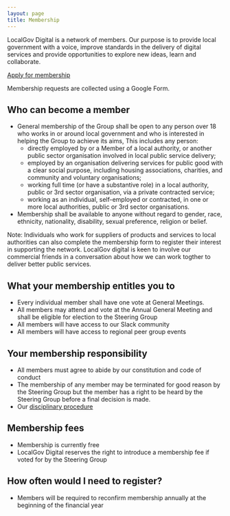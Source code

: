 ```yaml
---
layout: page
title: Membership
---
```


LocalGov Digital is a network of members. Our purpose is to provide local government with a voice, improve standards in the delivery of digital services and provide opportunities to explore new ideas, learn and collaborate.

<a class="btn btn-primary btn-lg" href="https://docs.google.com/forms/d/e/1FAIpQLSfRzav5d-2uDezASj8WSkCfEE2XBKjtleDCmdfW0gMZuJg70g/viewform" role="button">Apply for membership <i class="bi bi-caret-right-fill"></i></a>

Membership requests are collected using a Google Form.

## Who can become a member

- General membership of the Group shall be open to any person over 18 who works in or around local government and who is interested in helping the Group to achieve its aims,  This includes any person:
  - directly employed by or a Member of a local authority, or another public sector organisation involved in local public service delivery;
  - employed by an organisation delivering services for public good with a clear social purpose, including housing associations, charities, and community and voluntary organisations;
  - working full time (or have a substantive role) in a local authority, public or 3rd sector organisation, via a private contracted service;
  - working as an individual, self-employed or contracted, in one or more local authorities, public or 3rd sector organisations.
- Membership shall be available to anyone without regard to gender, race, ethnicity, nationality, disability, sexual preference, religion or belief.

Note: Individuals who work for suppliers of products and services to local authorities can also complete the membership form to register their interest in supporting the network. LocalGov digital is keen to involve our commercial friends in a conversation about how we can work togther to deliver better public services.

## What your membership entitles you to

- Every individual member shall have one vote at General Meetings.
- All members may attend and vote at the Annual General Meeting and shall be eligible for election to the Steering Group
- All members will have access to our Slack community
- All members will have access to regional peer group events

## Your membership responsibility
- All members must agree to abide by our constitution and code of conduct
- The membership of any member may be terminated for good reason by the Steering Group but the member has a right to be heard by the Steering Group before a final decision is made.
- Our [disciplinary procedure](disciplinary-procedure)

## Membership fees

- Membership is currently free
- LocalGov Digital reserves the right to introduce a membership fee if voted for by the Steering Group

## How often would I need to register?

- Members will be required to reconfirm membership annually at the beginning of the financial year
